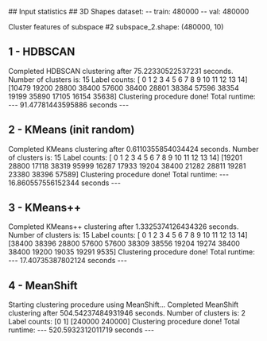 ## Input statistics ##
3D Shapes dataset:
-- train: 480000
-- val: 480000

Cluster features of subspace #2
subspace_2.shape: (480000, 10)

## 1 - HDBSCAN ##
Completed HDBSCAN clustering after 75.22330522537231 seconds.
Number of clusters is: 15
Label counts:
[ 0  1  2  3  4  5  6  7  8  9 10 11 12 13 14]
[10479 19200 28800 38400 57600 38400 28801 38384 57596 38354 19199 35890 17105 16154 35638]
Clustering procedure done!
Total runtime: --- 91.47781443595886 seconds ---

## 2 - KMeans (init random) ##
Completed KMeans clustering after 0.6110355854034424 seconds.
Number of clusters is: 15
Label counts:
[ 0  1  2  3  4  5  6  7  8  9 10 11 12 13 14]
[19201 28800 17118 38319 95999 16287 17933 19204 38400 21282 28811 19281 23380 38396 57589]
Clustering procedure done!
Total runtime: --- 16.860557556152344 seconds ---

## 3 - KMeans++ ##
Completed KMeans++ clustering after 1.3325374126434326 seconds.
Number of clusters is: 15
Label counts:
[ 0  1  2  3  4  5  6  7  8  9 10 11 12 13 14]
[38400 38396 28800 57600 57600 38309 38556 19204 19274 38400 38400 19200 19035 19291  9535]
Clustering procedure done!
Total runtime: --- 17.40735387802124 seconds ---

## 4 - MeanShift ##
Starting clustering procedure using MeanShift...
Completed MeanShift clustering after 504.54237484931946 seconds.
Number of clusters is: 2
Label counts:
[0 1]
[240000 240000]
Clustering procedure done!
Total runtime: --- 520.5932312011719 seconds ---
